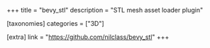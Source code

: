 +++
title = "bevy_stl"
description = "STL mesh asset loader plugin"

[taxonomies]
categories = ["3D"]

[extra]
link = "https://github.com/nilclass/bevy_stl"
+++
